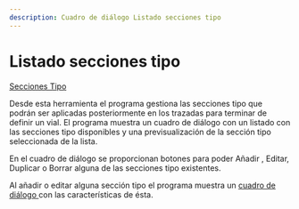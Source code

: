 ```yaml
---
description: Cuadro de diálogo Listado secciones tipo
---
```


# Listado secciones tipo

[Secciones Tipo](../../fichas-de-herramientas/ficha-de-herramientas-viales/secciones-tipo.md)

Desde esta herramienta el programa gestiona las secciones tipo que podrán ser aplicadas posteriormente en los trazadas para terminar de definir un vial. El programa muestra un cuadro de diálogo con un listado con las secciones tipo disponibles y una previsualización de la sección tipo seleccionada de la lista.

En el cuadro de diálogo se proporcionan botones para poder Añadir , Editar, Duplicar o Borrar alguna de las secciones tipo existentes.

Al añadir o editar alguna sección tipo el programa muestra un [cuadro de diálogo ](seccion-tipo.md)con las características de ésta.

